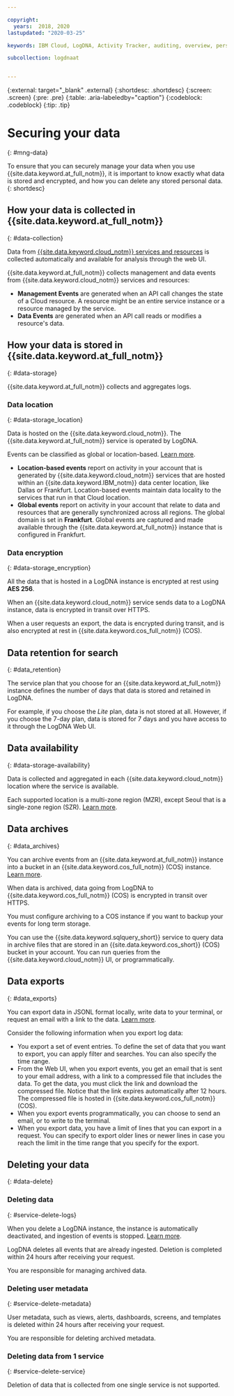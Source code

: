 ```yaml
---

copyright:
  years:  2018, 2020
lastupdated: "2020-03-25"

keywords: IBM Cloud, LogDNA, Activity Tracker, auditing, overview, personal data, data deletion, PHI, data, data security, _service-name_

subcollection: logdnaat


---
```


{:external: target="_blank" .external}
{:shortdesc: .shortdesc}
{:screen: .screen}
{:pre: .pre}
{:table: .aria-labeledby="caption"}
{:codeblock: .codeblock}
{:tip: .tip}


# Securing your data
{: #mng-data}

To ensure that you can securely manage your data when you use {{site.data.keyword.at_full_notm}}, it is important to know exactly what data is stored and encrypted, and how you can delete any stored personal data.
{: shortdesc}


## How your data is collected in {{site.data.keyword.at_full_notm}}
{: #data-collection}

Data from [{{site.data.keyword.cloud_notm}} services and resources](/docs/services/Activity-Tracker-with-LogDNA?topic=logdnaat-cloud_services) is collected automatically and available for analysis through the web UI. 

{{site.data.keyword.at_full_notm}} collects management and data events from {{site.data.keyword.cloud_notm}} services and resources: 
* **Management Events** are generated when an API call changes the state of a Cloud resource. A resource might be an entire service instance or a resource managed by the service. 
* **Data Events** are generated when an API call reads or modifies a resource's data. 




## How your data is stored in {{site.data.keyword.at_full_notm}}
{: #data-storage}

{{site.data.keyword.at_full_notm}} collects and aggregates logs. 

### Data location
{: #data-storage_location}

Data is hosted on the {{site.data.keyword.cloud_notm}}. The {{site.data.keyword.at_full_notm}} service is operated by LogDNA.

Events can be classified as global or location-based. [Learn more](/docs/services/Activity-Tracker-with-LogDNA?topic=logdnaat-monitor_events#mon_def_event_type).
* **Location-based events** report on activity in your account that is generated by {{site.data.keyword.cloud_notm}} services that are hosted within an {{site.data.keyword.IBM_notm}} data center location, like Dallas or Frankfurt. Location-based events maintain data locality to the services that run in that Cloud location.
* **Global events** report on activity in your account that relate to data and resources that are generally synchronized across all regions. The global domain is set in **Frankfurt**. Global events are captured and made available through the {{site.data.keyword.at_full_notm}} instance that is configured in Frankfurt.


### Data encryption
{: #data-storage_encryption}

All the data that is hosted in a LogDNA instance is encrypted at rest using **AES 256**.

When an {{site.data.keyword.cloud_notm}} service sends data to a LogDNA instance, data is encrypted in transit over HTTPS.

When a user requests an export, the data is encrypted during transit, and is also encrypted at rest in {{site.data.keyword.cos_full_notm}} (COS).


## Data retention for search
{: #data_retention}

The service plan that you choose for an {{site.data.keyword.at_full_notm}} instance defines the number of days that data is stored and retained in LogDNA. 

For example, if you choose the *Lite* plan, data is not stored at all. However, if you choose the 7-day plan, data is stored for 7 days and you have access to it through the LogDNA Web UI.



## Data availability
{: #data-storage-availability}

Data is collected and aggregated in each {{site.data.keyword.cloud_notm}} location where the service is available. 

Each supported location is a multi-zone region (MZR), except Seoul that is a single-zone region (SZR). [Learn more](/docs/services/Activity-Tracker-with-LogDNA?topic=logdnaat-regions).

## Data archives
{: #data_archives}

You can archive events from an {{site.data.keyword.at_full_notm}} instance into a bucket in an {{site.data.keyword.cos_full_notm}} (COS) instance. [Learn more](/docs/services/Activity-Tracker-with-LogDNA?topic=logdnaat-archiving).

When data is archived, data going from LogDNA to {{site.data.keyword.cos_full_notm}} (COS) is encrypted in transit over HTTPS.

You must configure archiving to a COS instance if you want to backup your events for long term storage.

You can use the {{site.data.keyword.sqlquery_short}} service to query data in archive files that are stored in an {{site.data.keyword.cos_short}} (COS) bucket in your account. You can run queries from the {{site.data.keyword.cloud_notm}} UI, or programmatically.

## Data exports
{: #data_exports}

You can export data in JSONL format locally, write data to your terminal, or request an email with a link to the data. [Learn more](/docs/services/Activity-Tracker-with-LogDNA?topic=logdnaat-export).

Consider the following information when you export log data:
* You export a set of event entries. To define the set of data that you want to export, you can apply filter and searches. You can also specify the time range. 
* From the Web UI, when you export events, you get an email that is sent to your email address, with a link to a compressed file that includes the data. To get the data, you must click the link and download the compressed file. Notice that the link expires automatically after 12 hours. The compressed file is hosted in {{site.data.keyword.cos_full_notm}} (COS).
* When you export events programmatically, you can choose to send an email, or to write to the terminal.
* When you export data, you have a limit of lines that you can export in a request. You can specify to export older lines or newer lines in case you reach the limit in the time range that you specify for the export.


## Deleting your data
{: #data-delete}

### Deleting data
{: #service-delete-logs}

When you delete a LogDNA instance, the instance is automatically deactivated, and ingestion of events is stopped. [Learn more](/docs/services/Activity-Tracker-with-LogDNA?topic=logdnaat-remove).

LogDNA deletes all events that are already ingested. Deletion is completed within 24 hours after receiving your request.

You are responsible for managing archived data. 

### Deleting user metadata
{: #service-delete-metadata}

User metadata, such as views, alerts, dashboards, screens, and templates is deleted within 24 hours after receiving your request.

You are responsible for deleting archived metadata.


### Deleting data from 1 service
{: #service-delete-service}

Deletion of data that is collected from one single service is not supported.



